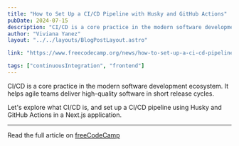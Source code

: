 ```yaml
---
title: "How to Set Up a CI/CD Pipeline with Husky and GitHub Actions"
pubDate: 2024-07-15
description: "CI/CD is a core practice in the modern software development ecosystem. It helps agile teams deliver high-quality software in short release cycles."
author: "Viviana Yanez"
layout: "../../layouts/BlogPostLayout.astro"

link: "https://www.freecodecamp.org/news/how-to-set-up-a-ci-cd-pipeline-with-husky-and-github-actions/"

tags: ["continuousIntegration", "frontend"]
---
```


CI/CD is a core practice in the modern software development ecosystem. It helps agile teams deliver high-quality software in short release cycles.

Let's explore what CI/CD is, and set up a CI/CD pipeline using Husky and GitHub Actions in a Next.js application.

---

Read the full article on [freeCodeCamp](https://www.freecodecamp.org/news/how-to-set-up-a-ci-cd-pipeline-with-husky-and-github-actions/)
